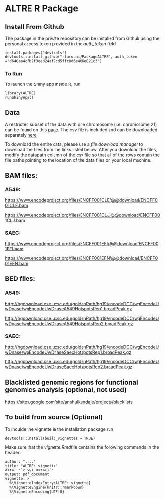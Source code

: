# ALTRE R Package

## Install From Github

The  package in the private repository can be installed from Github using the personal access token provided in the *auth_token* field

```{R}
install.packages("devtools")
devtools::install_github("rfarouni/PackageALTRE", auth_token ="d640aa4cfb2f3eed24af7cd5ffc8d6e486e021c3")
```

### To Run

To launch the Shiny app inside R, run

```{R}
library(ALTRE)
runShinyApp()
```


## Data

A restricted subset of the data with one chromosome (i.e. chromosome 21) can be found on this [page](http://rfarouni.github.io/AltreDataRepo/). The  csv file is included and can be downloaded separately [here](https://raw.githubusercontent.com/rfarouni/AltreDataRepo/master/DNaseEncodeWindows.csv)


To download the entire data, please use a *file download manager* to download the files from the links listed below. After you download the files, modify the datapath column of the csv file so that all of the rows contain the file paths pointing to the location of the data files on your local machine.

## BAM files:

### A549:
https://www.encodeproject.org/files/ENCFF001CLE/@@download/ENCFF001CLE.bam

https://www.encodeproject.org/files/ENCFF001CLJ/@@download/ENCFF001CLJ.bam
 
### SAEC:
https://www.encodeproject.org/files/ENCFF001EFI/@@download/ENCFF001EFI.bam

https://www.encodeproject.org/files/ENCFF001EFN/@@download/ENCFF001EFN.bam

## BED files:

### A549: 
http://hgdownload.cse.ucsc.edu/goldenPath/hg19/encodeDCC/wgEncodeUwDnase/wgEncodeUwDnaseA549HotspotsRep1.broadPeak.gz

http://hgdownload.cse.ucsc.edu/goldenPath/hg19/encodeDCC/wgEncodeUwDnase/wgEncodeUwDnaseA549HotspotsRep2.broadPeak.gz


### SAEC:
http://hgdownload.cse.ucsc.edu/goldenPath/hg19/encodeDCC/wgEncodeUwDnase/wgEncodeUwDnaseSaecHotspotsRep1.broadPeak.gz

http://hgdownload.cse.ucsc.edu/goldenPath/hg19/encodeDCC/wgEncodeUwDnase/wgEncodeUwDnaseSaecHotspotsRep2.broadPeak.gz

## Blacklisted genomic regions for functional genomics analysis (optional, not used)

https://sites.google.com/site/anshulkundaje/projects/blacklists





##  To build from source (Optional)

To inculde the vignette in the installation package run

```{R}
devtools::install(build_vignettes = TRUE)
```

Make sure that the *vignette.Rmd*file contains the following commands in the header:

```{R}
author: "...."
title: "ALTRE: vignette"
date: "`r Sys.Date()`"
output: pdf_document
vignette: >
  %\VignetteIndexEntry{ALTRE: vignette}
  %\VignetteEngine{knitr::rmarkdown}
  %\VignetteEncoding{UTF-8}
```



